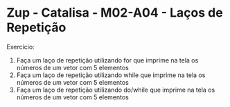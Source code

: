 # Zup - Catalisa - M02-A04 - Laços de Repetição

Exercício:

1. Faça um laço de repetição utilizando for que imprime na tela os números de um vetor com 5 elementos
2. Faça um laço de repetição utilizando while que imprime na tela os números de um vetor com 5 elementos
3. Faça um laço de repetição utilizando do/while que imprime na tela os números de um vetor com 5 elementos